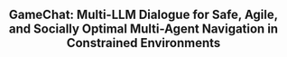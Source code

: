 <p align="center">

  <h2 align="center">GameChat: Multi-LLM Dialogue for Safe, Agile, and Socially
Optimal Multi-Agent Navigation in Constrained Environments</h2>
  

  <div align="center"></div>
</p>
